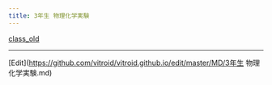 ```yaml
---
title: 3年生 物理化学実験
---
```

[class_old](/class_old)





----
[Edit](https://github.com/vitroid/vitroid.github.io/edit/master/MD/3年生 物理化学実験.md)
